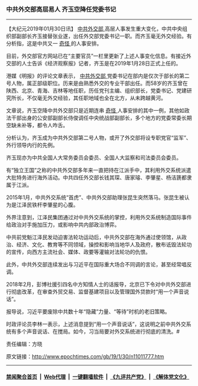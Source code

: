 ### 中共外交部高层易人 齐玉空降任党委书记
------------------------

<p>
 【大纪元2019年01月30日讯】
 <a href="http://www.epochtimes.com/gb/tag/%E4%B8%AD%E5%85%B1%E5%A4%96%E4%BA%A4%E9%83%A8.html">
  中共外交部
 </a>
 高层人事发生重大变化，中共中央组织部副部长齐玉接替张业遂，出任外交部党委书记一职。而齐玉毫无外交经验。有分析指，这是中共又一
 <a href="http://www.epochtimes.com/gb/tag/%E5%A5%87%E6%80%AA.html">
  奇怪
 </a>
 的人事安排。
</p>
<p>
 目前，外交部官方网站已在“主要官员”一栏里更新了上述人事变化信息。有接近外交部的人士告诉《经济观察报》记者，齐玉是在2019年1月28日正式上任的。
</p>
<p>
 港媒《明报》的评论文章表示，
 <a href="http://www.epochtimes.com/gb/tag/%E4%B8%AD%E5%85%B1%E5%A4%96%E4%BA%A4%E9%83%A8.html">
  中共外交部
 </a>
 党委书记在部内是仅次于部长的第二号人物，属正部级职位。历来是由熟悉外交的专业干部出任。而58岁的齐玉曾在陕西、北京、青海、吉林等地任职，历任党刊主编、组织部长，党委书记、党建研究所长，不仅毫无外交经验，其任职地域也全在北方，从未跨越黄河。
</p>
<p>
 文章说，齐玉空降中共外交部只是近期连串
 <a href="http://www.epochtimes.com/gb/tag/%E5%A5%87%E6%80%AA.html">
  奇怪
 </a>
 人事安排的其中一例，其他如政法干部出身的公安部副部长侍俊调任中央统战部副部长，多个地方的党委常委长期空缺未补等，都令人咋舌。
</p>
<p>
 分析认为，齐玉成为中共外交部第二号人物，或开了外交部将设专职党官“监军”、外行领导内行的先例。
</p>
<p>
 齐玉现亦为中共全国人大常务委员会委员、全国人大监察和司法委员会委员。
</p>
<p>
 有“独立王国”之称的中共外交部多年来一直把持在江派手中，其利用外交系统派遣大批特务进行海外活动。中共四任外交部长钱其琛、唐家璿、李肇星、杨洁篪都隶属于江派。
</p>
<p>
 2015年1月，中共外交系统“首虎”、中共外交部助理张昆生突然落马。张昆生被认为是江泽民铁杆李肇星的心腹。
</p>
<p>
 外界注意到，江泽民集团通过对中共外交系统的掌控，利用外交系统制造国际事件给政治对手施加压力，或影响中共内部政治博弈。
</p>
<p>
 中共前党魁江泽民发动迫害法轮功运动后，中共外交部在海外通过使领馆，从政治、经济、文化、教育等不同领域，操控和影响当地华人及政府，散布诋毁法轮功的宣传，向西方主流社会、媒体、政要等灌输对法轮功的仇恨。
</p>
<p>
 此外，中共外交部连续发出与习近平在国际重大场合不同调的言论，甚至经常唱反调。
</p>
<p>
 2018年2月，彭博社援引四名中方知情人士的话报导，北京已下令对中共外交部进行彻底改革，在审查外贸交易、监督基建项目以及管理国外贷款时“用一个声音说话”。
</p>
<p>
 报导说，习近平要废除中共数十年“隐藏”力量、“等待”时机的老旧策略。
</p>
<p>
 时政评论员李林一表示，上述消息提到“用一个声音说话”，这说明之前中共外交系统有多个声音说话、在搅局。如今，习当局要对外交系统进行彻底的清洗。#
</p>
<p>
 责任编辑：方晓
</p>

原文链接：http://www.epochtimes.com/gb/19/1/30/n11011777.htm


------------------------
#### [禁闻聚合首页](https://github.com/gfw-breaker/banned-news/blob/master/README.md) &nbsp;|&nbsp; [Web代理](https://github.com/gfw-breaker/open-proxy/blob/master/README.md) &nbsp;|&nbsp; [一键翻墙软件](https://github.com/gfw-breaker/nogfw/blob/master/README.md) &nbsp;|&nbsp; [《九评共产党》](https://github.com/gfw-breaker/9ping.md/blob/master/README.md#九评之一评共产党是什么) &nbsp;|&nbsp; [《解体党文化》](https://github.com/gfw-breaker/jtdwh.md/blob/master/README.md#绪论)